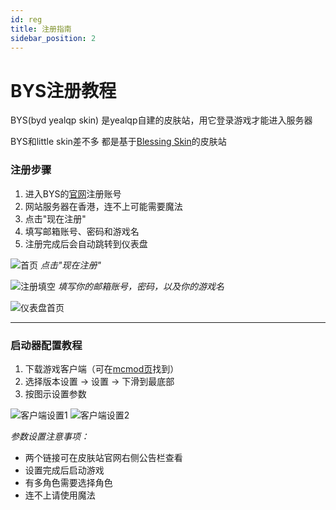 ```yaml
---
id: reg
title: 注册指南
sidebar_position: 2
---
```

# BYS注册教程

BYS(byd yealqp skin) 是yealqp自建的皮肤站，用它登录游戏才能进入服务器

BYS和little skin差不多 都是基于[Blessing Skin](https://github.com/bs-community/blessing-skin-server)的皮肤站

### 注册步骤

1. 进入BYS的[官网](https://skin.yealqp.fun/)注册账号
2. 网站服务器在香港，连不上可能需要魔法
3. 点击"现在注册"
4. 填写邮箱账号、密码和游戏名
5. 注册完成后会自动跳转到仪表盘

![首页](../首页.jpg)
*点击"现在注册"*

![注册填空](../注册填空.jpg)
*填写你的邮箱账号，密码，以及你的游戏名*

![仪表盘首页](../仪表盘首页.jpg)

---

### 启动器配置教程

1. 下载游戏客户端（可在[mcmod页](https://play.mcmod.cn/sv20188281.html)找到）
2. 选择版本设置 → 设置 → 下滑到最底部
3. 按图示设置参数

![客户端设置1](../1.png)
![客户端设置2](../2.png)

*参数设置注意事项：*

- 两个链接可在皮肤站官网右侧公告栏查看
- 设置完成后启动游戏
- 有多角色需要选择角色
- 连不上请使用魔法
